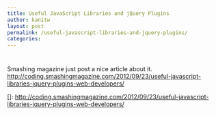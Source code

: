 ```yaml
---
title: Useful JavaScript Libraries and jQuery Plugins
author: kanitw
layout: post
permalink: /useful-javascript-libraries-and-jquery-plugins/
categories:
---
```

#

Smashing magazine just post a nice article about it.
http://coding.smashingmagazine.com/2012/09/23/useful-javascript-libraries-jquery-plugins-web-developers/

 []: http://coding.smashingmagazine.com/2012/09/23/useful-javascript-libraries-jquery-plugins-web-developers/